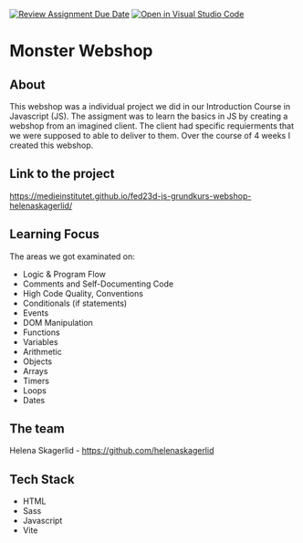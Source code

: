[![Review Assignment Due Date](https://classroom.github.com/assets/deadline-readme-button-24ddc0f5d75046c5622901739e7c5dd533143b0c8e959d652212380cedb1ea36.svg)](https://classroom.github.com/a/lVSydX1g)
[![Open in Visual Studio Code](https://classroom.github.com/assets/open-in-vscode-718a45dd9cf7e7f842a935f5ebbe5719a5e09af4491e668f4dbf3b35d5cca122.svg)](https://classroom.github.com/online_ide?assignment_repo_id=12877967&assignment_repo_type=AssignmentRepo)

# Monster Webshop

## About 

This webshop was a individual project we did in our Introduction Course in Javascript (JS). The assigment was to learn the basics in JS by creating a webshop from an imagined client. The client had specific requierments that we were supposed to able to deliver to them. Over the course of 4 weeks I created this webshop.

## Link to the project

https://medieinstitutet.github.io/fed23d-js-grundkurs-webshop-helenaskagerlid/

## Learning Focus

The areas we got examinated on:

- Logic & Program Flow
- Comments and Self-Documenting Code
- High Code Quality, Conventions
- Conditionals (if statements)
- Events
- DOM Manipulation
- Functions
- Variables
- Arithmetic
- Objects
- Arrays
- Timers
- Loops
- Dates

## The team

Helena Skagerlid - https://github.com/helenaskagerlid

## Tech Stack

- HTML
- Sass
- Javascript
- Vite
